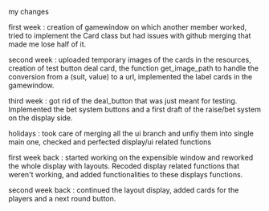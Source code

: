my changes 

first week : creation of gamewindow on which another member worked, tried to implement the Card class but had issues with github merging that made me lose half of it.

second week : uploaded temporary images of the cards in the resources, creation of test button deal card, the function get_image_path to handle the conversion from a (suit, value) to a url, implemented the label cards in the gamewindow.

third week : got rid of the deal_button that was just meant for testing. Implemented the bet system buttons and a first draft of the raise/bet system on the display side.

holidays : took care of merging all the ui branch and unfiy them into single main one, checked and perfected display/ui related functions 

first week back : started working on the expensible window and reworked the whole display with layouts. Recoded display related functions that weren't working, and added functionalities to these displays functions.

second week back : continued the layout display, added cards for the players and a next round button.
